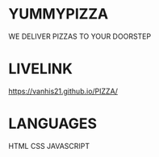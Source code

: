 # YUMMYPIZZA
WE DELIVER PIZZAS TO YOUR DOORSTEP
# LIVELINK
https://vanhis21.github.io/PIZZA/
# LANGUAGES
  HTML
  CSS
JAVASCRIPT
